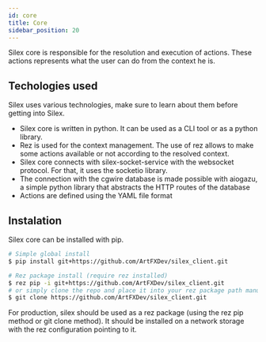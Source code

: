```yaml
---
id: core
title: Core
sidebar_position: 20
---
```


Silex core is responsible for the resolution and execution of actions. These actions represents what the user
can do from the context he is.

## Techologies used

Silex uses various technologies, make sure to learn about them before getting into Silex.

- Silex core is written in python. It can be used as a CLI tool or as a python library.
- Rez is used for the context management. The use of rez allows to make some actions available or not according to the resolved context.
- Silex core connects with silex-socket-service with the websocket protocol. For that, it uses the socketio library.
- The connection with the cgwire database is made possible with aiogazu, a simple python library that abstracts the HTTP routes of the database
- Actions are defined using the YAML file format

## Instalation

Silex core can be installed with pip.
```bash
# Simple global install
$ pip install git+https://github.com/ArtFXDev/silex_client.git

# Rez package install (require rez installed)
$ rez pip -i git+https://github.com/ArtFXDev/silex_client.git
# or simply clone the repo and place it into your rez package path manually
$ git clone https://github.com/ArtFXDev/silex_client.git
```

For production, silex should be used as a rez package (using the rez pip method or git clone method). It should be installed on a network storage with the rez configuration pointing to it.
